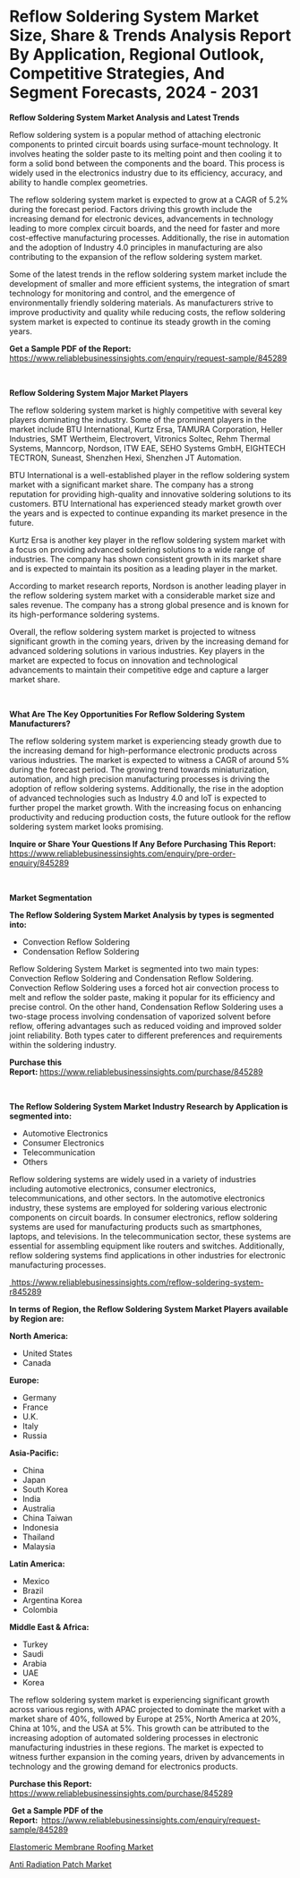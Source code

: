 <p><h1>Reflow Soldering System Market Size, Share & Trends Analysis Report By Application, Regional Outlook, Competitive Strategies, And Segment Forecasts, 2024 - 2031</h1></p><p><strong>Reflow Soldering System Market Analysis and Latest Trends</strong></p>
<p><p>Reflow soldering system is a popular method of attaching electronic components to printed circuit boards using surface-mount technology. It involves heating the solder paste to its melting point and then cooling it to form a solid bond between the components and the board. This process is widely used in the electronics industry due to its efficiency, accuracy, and ability to handle complex geometries.</p><p>The reflow soldering system market is expected to grow at a CAGR of 5.2% during the forecast period. Factors driving this growth include the increasing demand for electronic devices, advancements in technology leading to more complex circuit boards, and the need for faster and more cost-effective manufacturing processes. Additionally, the rise in automation and the adoption of Industry 4.0 principles in manufacturing are also contributing to the expansion of the reflow soldering system market.</p><p>Some of the latest trends in the reflow soldering system market include the development of smaller and more efficient systems, the integration of smart technology for monitoring and control, and the emergence of environmentally friendly soldering materials. As manufacturers strive to improve productivity and quality while reducing costs, the reflow soldering system market is expected to continue its steady growth in the coming years.</p></p>
<p><strong>Get a Sample PDF of the Report:&nbsp;</strong> <a href="https://www.reliablebusinessinsights.com/enquiry/request-sample/845289">https://www.reliablebusinessinsights.com/enquiry/request-sample/845289</a></p>
<p>&nbsp;</p>
<p><strong>Reflow Soldering System Major Market Players</strong></p>
<p><p>The reflow soldering system market is highly competitive with several key players dominating the industry. Some of the prominent players in the market include BTU International, Kurtz Ersa, TAMURA Corporation, Heller Industries, SMT Wertheim, Electrovert, Vitronics Soltec, Rehm Thermal Systems, Manncorp, Nordson, ITW EAE, SEHO Systems GmbH, EIGHTECH TECTRON, Suneast, Shenzhen Hexi, Shenzhen JT Automation. </p><p>BTU International is a well-established player in the reflow soldering system market with a significant market share. The company has a strong reputation for providing high-quality and innovative soldering solutions to its customers. BTU International has experienced steady market growth over the years and is expected to continue expanding its market presence in the future.</p><p>Kurtz Ersa is another key player in the reflow soldering system market with a focus on providing advanced soldering solutions to a wide range of industries. The company has shown consistent growth in its market share and is expected to maintain its position as a leading player in the market.</p><p>According to market research reports, Nordson is another leading player in the reflow soldering system market with a considerable market size and sales revenue. The company has a strong global presence and is known for its high-performance soldering systems.</p><p>Overall, the reflow soldering system market is projected to witness significant growth in the coming years, driven by the increasing demand for advanced soldering solutions in various industries. Key players in the market are expected to focus on innovation and technological advancements to maintain their competitive edge and capture a larger market share.</p></p>
<p>&nbsp;</p>
<p><strong>What Are The Key Opportunities For Reflow Soldering System Manufacturers?</strong></p>
<p><p>The reflow soldering system market is experiencing steady growth due to the increasing demand for high-performance electronic products across various industries. The market is expected to witness a CAGR of around 5% during the forecast period. The growing trend towards miniaturization, automation, and high precision manufacturing processes is driving the adoption of reflow soldering systems. Additionally, the rise in the adoption of advanced technologies such as Industry 4.0 and IoT is expected to further propel the market growth. With the increasing focus on enhancing productivity and reducing production costs, the future outlook for the reflow soldering system market looks promising.</p></p>
<p><strong>Inquire or Share Your Questions If Any Before Purchasing This Report:</strong> <a href="https://www.reliablebusinessinsights.com/enquiry/pre-order-enquiry/845289">https://www.reliablebusinessinsights.com/enquiry/pre-order-enquiry/845289</a></p>
<p>&nbsp;</p>
<p><strong>Market Segmentation</strong></p>
<p><strong>The Reflow Soldering System Market Analysis by types is segmented into:</strong></p>
<p><ul><li>Convection Reflow Soldering</li><li>Condensation Reflow Soldering</li></ul></p>
<p><p>Reflow Soldering System Market is segmented into two main types: Convection Reflow Soldering and Condensation Reflow Soldering. Convection Reflow Soldering uses a forced hot air convection process to melt and reflow the solder paste, making it popular for its efficiency and precise control. On the other hand, Condensation Reflow Soldering uses a two-stage process involving condensation of vaporized solvent before reflow, offering advantages such as reduced voiding and improved solder joint reliability. Both types cater to different preferences and requirements within the soldering industry.</p></p>
<p><strong>Purchase this Report:&nbsp;</strong><a href="https://www.reliablebusinessinsights.com/purchase/845289">https://www.reliablebusinessinsights.com/purchase/845289</a></p>
<p>&nbsp;</p>
<p><strong>The Reflow Soldering System Market Industry Research by Application is segmented into:</strong></p>
<p><ul><li>Automotive Electronics</li><li>Consumer Electronics</li><li>Telecommunication</li><li>Others</li></ul></p>
<p><p>Reflow soldering systems are widely used in a variety of industries including automotive electronics, consumer electronics, telecommunications, and other sectors. In the automotive electronics industry, these systems are employed for soldering various electronic components on circuit boards. In consumer electronics, reflow soldering systems are used for manufacturing products such as smartphones, laptops, and televisions. In the telecommunication sector, these systems are essential for assembling equipment like routers and switches. Additionally, reflow soldering systems find applications in other industries for electronic manufacturing processes.</p></p>
<p><a href="https://www.reliablebusinessinsights.com/reflow-soldering-system-r845289">&nbsp;https://www.reliablebusinessinsights.com/reflow-soldering-system-r845289</a></p>
<p><strong>In terms of Region, the Reflow Soldering System Market Players available by Region are:</strong></p>
<p>
    <p> <strong> North America: </strong>
        <ul>
            <li>United States</li>
            <li>Canada</li>
        </ul>
        </p> 
    <p> <strong> Europe: </strong>
        <ul>
            <li>Germany</li>
            <li>France</li>
            <li>U.K.</li>
            <li>Italy</li>
            <li>Russia</li>
        </ul>
        </p> 
    <p> <strong> Asia-Pacific: </strong>
        <ul>
            <li>China</li>
            <li>Japan</li>
            <li>South Korea</li>
            <li>India</li>
            <li>Australia</li>
            <li>China Taiwan</li>
            <li>Indonesia</li>
            <li>Thailand</li>
            <li>Malaysia</li>
        </ul>
        </p> 
    <p> <strong> Latin America: </strong>
        <ul>
            <li>Mexico</li>
            <li>Brazil</li>
            <li>Argentina Korea</li>
            <li>Colombia</li>
        </ul>
        </p> 
    <p> <strong> Middle East & Africa: </strong>
        <ul>
            <li>Turkey</li>
            <li>Saudi</li>
            <li>Arabia</li>
            <li>UAE</li>
            <li>Korea</li>
        </ul>
    </p>
    </p>
<p><p>The reflow soldering system market is experiencing significant growth across various regions, with APAC projected to dominate the market with a market share of 40%, followed by Europe at 25%, North America at 20%, China at 10%, and the USA at 5%. This growth can be attributed to the increasing adoption of automated soldering processes in electronic manufacturing industries in these regions. The market is expected to witness further expansion in the coming years, driven by advancements in technology and the growing demand for electronics products.</p></p>
<p><strong>Purchase this Report: </strong><a href="https://www.reliablebusinessinsights.com/purchase/845289">https://www.reliablebusinessinsights.com/purchase/845289</a></p>
<p>&nbsp;<strong>Get a Sample PDF of the Report:&nbsp;&nbsp;</strong><a href="https://www.reliablebusinessinsights.com/enquiry/request-sample/845289">https://www.reliablebusinessinsights.com/enquiry/request-sample/845289</a></p>
<p><strong></strong></p>
<p><p><a href="https://view.publitas.com/reportprime-1/global-elastomeric-membrane-roofing-market-is-projected-to-grow-at-a-cagr-of-9-2-forcasted-for-period-from-2024-to-2031/">Elastomeric Membrane Roofing Market</a></p><p><a href="https://github.com/dmmanir420/Market-Research-Report-List-1/blob/main/anti-radiation-patch-market.md">Anti Radiation Patch Market</a></p></p>